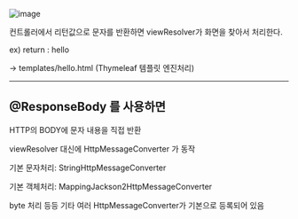 ![image](https://github.com/amung9914/TIL/assets/137124338/1c457508-8e67-4449-8ec8-0b823c17c0b4)

컨트롤러에서 리턴값으로 문자를 반환하면 viewResolver가 화면을 찾아서 처리한다.

ex) return : hello

-> templates/hello.html (Thymeleaf 템플릿 엔진처리)

<hr/>

## @ResponseBody 를 사용하면
HTTP의 BODY에 문자 내용을 직접 반환

viewResolver 대신에 HttpMessageConverter 가 동작

기본 문자처리: StringHttpMessageConverter

기본 객체처리: MappingJackson2HttpMessageConverter

byte 처리 등등 기타 여러 HttpMessageConverter가 기본으로 등록되어 있음


